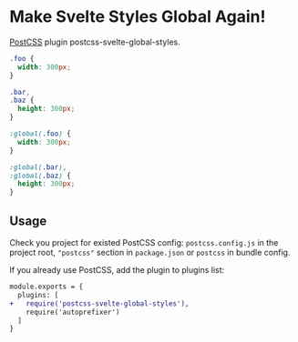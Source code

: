 # Make Svelte Styles Global Again!

[PostCSS] plugin postcss-svelte-global-styles.

[PostCSS]: https://github.com/postcss/postcss

```css
.foo {
  width: 300px;
}

.bar,
.baz {
  height: 300px;
}
```

```css
:global(.foo) {
  width: 300px;
}

:global(.bar),
:global(.baz) {
  height: 300px;
}
```

## Usage

Check you project for existed PostCSS config: `postcss.config.js`
in the project root, `"postcss"` section in `package.json`
or `postcss` in bundle config.

If you already use PostCSS, add the plugin to plugins list:

```diff
module.exports = {
  plugins: [
+   require('postcss-svelte-global-styles'),
    require('autoprefixer')
  ]
}
```
